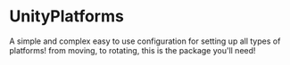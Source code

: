 # UnityPlatforms
A simple and complex easy to use configuration for setting up all types of platforms! from moving, to rotating, this is the package you'll need!
